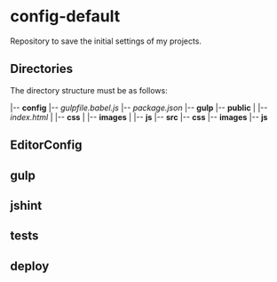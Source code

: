 # config-default
Repository to save the initial settings of my projects.

## Directories

The directory structure must be as follows:

|-- **config**
    |-- *gulpfile.babel.js*
    |-- *package.json*
    |-- **gulp**
    |-- **public**
    |   |-- *index.html*
    |   |-- **css**
    |   |-- **images**
    |   |-- **js**
    |-- **src**
        |-- **css**
        |-- **images**
        |-- **js**
 

## EditorConfig

## gulp

## jshint

## tests

## deploy
